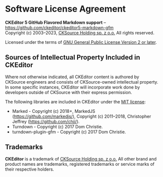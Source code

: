 Software License Agreement
==========================

**CKEditor&nbsp;5 GitHub Flavored Markdown support** – https://github.com/ckeditor/ckeditor5-markdown-gfm <br>
Copyright (c) 2003–2023, [CKSource Holding sp. z o.o.](https://cksource.com) All rights reserved.

Licensed under the terms of [GNU General Public License Version 2 or later](http://www.gnu.org/licenses/gpl.html).

Sources of Intellectual Property Included in CKEditor
-----------------------------------------------------

Where not otherwise indicated, all CKEditor content is authored by CKSource engineers and consists of CKSource-owned intellectual property. In some specific instances, CKEditor will incorporate work done by developers outside of CKSource with their express permission.

The following libraries are included in CKEditor under the [MIT license](https://opensource.org/licenses/MIT):

* Marked - Copyright (c) 2018+, MarkedJS (https://github.com/markedjs/), Copyright (c) 2011–2018, Christopher Jeffrey (https://github.com/chjj/).
* Turndown - Copyright (c) 2017 Dom Christie.
* turndown-plugin-gfm - Copyright (c) 2017 Dom Christie.

Trademarks
----------

**CKEditor** is a trademark of [CKSource Holding sp. z o.o.](https://cksource.com) All other brand and product names are trademarks, registered trademarks or service marks of their respective holders.
